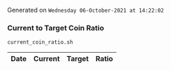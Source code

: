 Generated on `Wednesday 06-October-2021 at 14:22:02`

### Current to Target Coin Ratio
`current_coin_ratio.sh`

Date|Current|Target|Ratio
---|---|---|---
